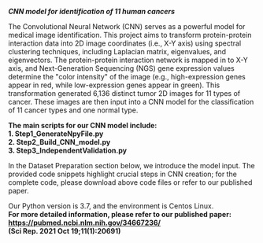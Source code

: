 ***CNN model for identification of 11 human cancers***  

The Convolutional Neural Network (CNN) serves as a powerful model for medical image identification. This project aims to transform protein-protein interaction data into 2D image coordinates (i.e., X-Y axis) using spectral clustering techniques, including Laplacian matrix, eigenvalues, and eigenvectors. The protein-protein interaction network is mapped in to X-Y axis, and Next-Generation Sequencing (NGS) gene expression values determine the "color intensity" of the image (e.g., high-expression genes appear in red, while low-expression genes appear in green). This transformation generated 6,136 distinct tumor 2D images for 11 types of cancer. These images are then input into a CNN model for the classification of 11 cancer types and one normal type.

**The main scripts for our CNN model include:**  
**1. Step1_GenerateNpyFile.py**  
**2. Step2_Build_CNN_model.py**  
**3. Step3_IndependentValidation.py**  

In the Dataset Preparation section below, we introduce the model input. The provided code snippets highlight crucial steps in CNN creation; for the complete code, please download above code files or refer to our published paper.

Our Python version is 3.7, and the environment is Centos Linux.  
**For more detailed information, please refer to our published paper:**  
**https://pubmed.ncbi.nlm.nih.gov/34667236/**  
**(Sci Rep. 2021 Oct 19;11(1):20691)**
